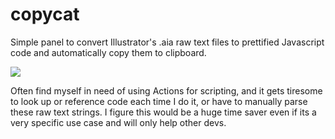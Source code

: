 # copycat

Simple panel to convert Illustrator's .aia raw text files to prettified Javascript code and automatically copy them to clipboard.

![](https://thumbs.gfycat.com/SpotlessSpeedyIrishwolfhound-size_restricted.gif)

Often find myself in need of using Actions for scripting, and it gets tiresome to look up or reference code each time I do it, or have to manually parse these raw text strings. I figure this would be a huge time saver even if its a very specific use case and will only help other devs.
